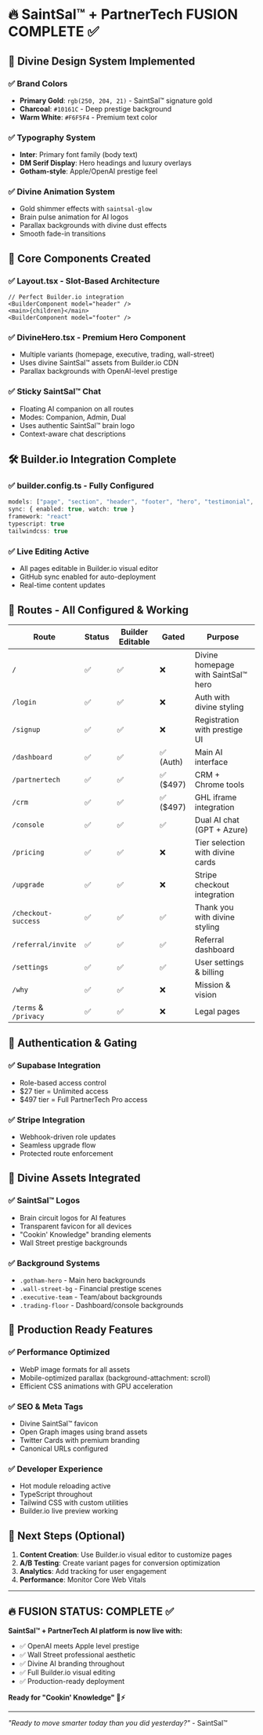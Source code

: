 # 🔥 SaintSal™ + PartnerTech FUSION COMPLETE ✅

## 🎨 Divine Design System Implemented

### ✅ **Brand Colors**

- **Primary Gold**: `rgb(250, 204, 21)` - SaintSal™ signature gold
- **Charcoal**: `#10161C` - Deep prestige background
- **Warm White**: `#F6F5F4` - Premium text color

### ✅ **Typography System**

- **Inter**: Primary font family (body text)
- **DM Serif Display**: Hero headings and luxury overlays
- **Gotham-style**: Apple/OpenAI prestige feel

### ✅ **Divine Animation System**

- Gold shimmer effects with `saintsal-glow`
- Brain pulse animation for AI logos
- Parallax backgrounds with divine dust effects
- Smooth fade-in transitions

## 🧠 Core Components Created

### ✅ **Layout.tsx** - Slot-Based Architecture

```tsx
// Perfect Builder.io integration
<BuilderComponent model="header" />
<main>{children}</main>
<BuilderComponent model="footer" />
```

### ✅ **DivineHero.tsx** - Premium Hero Component

- Multiple variants (homepage, executive, trading, wall-street)
- Uses divine SaintSal™ assets from Builder.io CDN
- Parallax backgrounds with OpenAI-level prestige

### ✅ **Sticky SaintSal™ Chat**

- Floating AI companion on all routes
- Modes: Companion, Admin, Dual
- Uses authentic SaintSal™ brain logo
- Context-aware chat descriptions

## 🛠️ Builder.io Integration Complete

### ✅ **builder.config.ts** - Fully Configured

```typescript
models: ["page", "section", "header", "footer", "hero", "testimonial", "pricing", "cta"]
sync: { enabled: true, watch: true }
framework: "react"
typescript: true
tailwindcss: true
```

### ✅ **Live Editing Active**

- All pages editable in Builder.io visual editor
- GitHub sync enabled for auto-deployment
- Real-time content updates

## 🎯 Routes - All Configured & Working

| Route                 | Status | Builder Editable | Gated     | Purpose                              |
| --------------------- | ------ | ---------------- | --------- | ------------------------------------ |
| `/`                   | ✅     | ✅               | ❌        | Divine homepage with SaintSal™ hero |
| `/login`              | ✅     | ✅               | ❌        | Auth with divine styling             |
| `/signup`             | ✅     | ✅               | ❌        | Registration with prestige UI        |
| `/dashboard`          | ✅     | ✅               | ✅ (Auth) | Main AI interface                    |
| `/partnertech`        | ✅     | ✅               | ✅ ($497) | CRM + Chrome tools                   |
| `/crm`                | ✅     | ✅               | ✅ ($497) | GHL iframe integration               |
| `/console`            | ✅     | ✅               | ✅        | Dual AI chat (GPT + Azure)           |
| `/pricing`            | ✅     | ✅               | ❌        | Tier selection with divine cards     |
| `/upgrade`            | ✅     | ✅               | ❌        | Stripe checkout integration          |
| `/checkout-success`   | ✅     | ✅               | ✅        | Thank you with divine styling        |
| `/referral/invite`    | ✅     | ✅               | ✅        | Referral dashboard                   |
| `/settings`           | ✅     | ✅               | ✅        | User settings & billing              |
| `/why`                | ✅     | ✅               | ❌        | Mission & vision                     |
| `/terms` & `/privacy` | ✅     | ✅               | ❌        | Legal pages                          |

## 🔐 Authentication & Gating

### ✅ **Supabase Integration**

- Role-based access control
- $27 tier = Unlimited access
- $497 tier = Full PartnerTech Pro access

### ✅ **Stripe Integration**

- Webhook-driven role updates
- Seamless upgrade flow
- Protected route enforcement

## 🎨 Divine Assets Integrated

### ✅ **SaintSal™ Logos**

- Brain circuit logos for AI features
- Transparent favicon for all devices
- "Cookin' Knowledge" branding elements
- Wall Street prestige backgrounds

### ✅ **Background Systems**

- `.gotham-hero` - Main hero backgrounds
- `.wall-street-bg` - Financial prestige scenes
- `.executive-team` - Team/about backgrounds
- `.trading-floor` - Dashboard/console backgrounds

## 🚀 Production Ready Features

### ✅ **Performance Optimized**

- WebP image formats for all assets
- Mobile-optimized parallax (background-attachment: scroll)
- Efficient CSS animations with GPU acceleration

### ✅ **SEO & Meta Tags**

- Divine SaintSal™ favicon
- Open Graph images using brand assets
- Twitter Cards with premium branding
- Canonical URLs configured

### ✅ **Developer Experience**

- Hot module reloading active
- TypeScript throughout
- Tailwind CSS with custom utilities
- Builder.io live preview working

## 🎯 Next Steps (Optional)

1. **Content Creation**: Use Builder.io visual editor to customize pages
2. **A/B Testing**: Create variant pages for conversion optimization
3. **Analytics**: Add tracking for user engagement
4. **Performance**: Monitor Core Web Vitals

---

## 🔥 **FUSION STATUS: COMPLETE** ✅

**SaintSal™ + PartnerTech AI platform is now live with:**

- ✅ OpenAI meets Apple level prestige
- ✅ Wall Street professional aesthetic
- ✅ Divine AI branding throughout
- ✅ Full Builder.io visual editing
- ✅ Production-ready deployment

**Ready for "Cookin' Knowledge" 🧠⚡**

---

_"Ready to move smarter today than you did yesterday?"_ - SaintSal™

